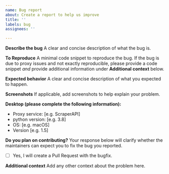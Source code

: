 ```yaml
---
name: Bug report
about: Create a report to help us improve
title: ''
labels: bug
assignees: ''

---
```


**Describe the bug**
A clear and concise description of what the bug is.

**To Reproduce**
A minimal code snippet to reproduce the bug. If the bug is due to proxy issues and not exactly reproducible, please provide a code snippet _and_ provide additional information under **Additional context** below.

**Expected behavior**
A clear and concise description of what you expected to happen.

**Screenshots**
If applicable, add screenshots to help explain your problem.

**Desktop (please complete the following information):**
 - Proxy service: [e.g. ScraperAPI]
 - python version: [e.g. 3.8]
 - OS: [e.g. macOS]
 - Version [e.g. 1.5]

**Do you plan on contributing?**
Your response below will clarify whether the maintainers can expect you to fix the bug you reported.
- [ ] Yes, I will create a Pull Request with the bugfix.

**Additional context**
Add any other context about the problem here.
